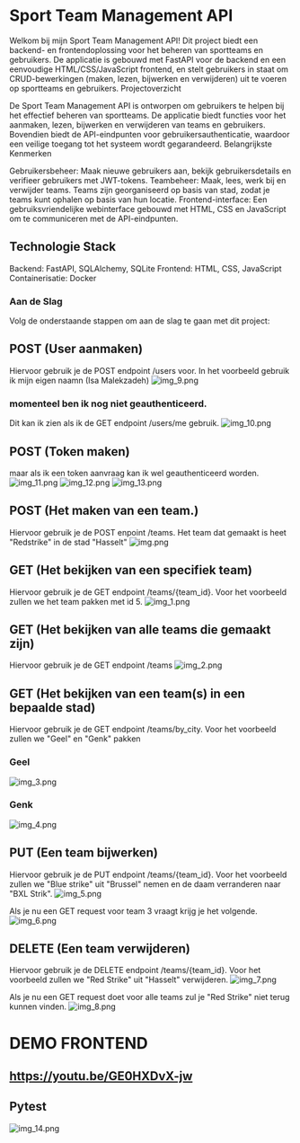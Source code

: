 # Sport Team Management API

 Welkom bij mijn Sport Team Management API! Dit project biedt een backend- en frontendoplossing voor het beheren van sportteams en gebruikers. De applicatie is gebouwd met FastAPI voor de backend en een eenvoudige HTML/CSS/JavaScript frontend, en stelt gebruikers in staat om CRUD-bewerkingen (maken, lezen, bijwerken en verwijderen) uit te voeren op sportteams en gebruikers.
Projectoverzicht

De Sport Team Management API is ontworpen om gebruikers te helpen bij het effectief beheren van sportteams. De applicatie biedt functies voor het aanmaken, lezen, bijwerken en verwijderen van teams en gebruikers. Bovendien biedt de API-eindpunten voor gebruikersauthenticatie, waardoor een veilige toegang tot het systeem wordt gegarandeerd.
Belangrijkste Kenmerken

Gebruikersbeheer: Maak nieuwe gebruikers aan, bekijk gebruikersdetails en verifieer gebruikers met JWT-tokens.
Teambeheer: Maak, lees, werk bij en verwijder teams. Teams zijn georganiseerd op basis van stad, zodat je teams kunt ophalen op basis van hun locatie.
Frontend-interface: Een gebruiksvriendelijke webinterface gebouwd met HTML, CSS en JavaScript om te communiceren met de API-eindpunten.

## Technologie Stack

Backend: FastAPI, SQLAlchemy, SQLite
Frontend: HTML, CSS, JavaScript
Containerisatie: Docker

### Aan de Slag
Volg de onderstaande stappen om aan de slag te gaan met dit project:

## POST (User aanmaken)
Hiervoor gebruik je de POST endpoint /users voor. In het voorbeeld gebruik ik mijn eigen naamn (Isa Malekzadeh)
![img_9.png](img_9.png)

### momenteel ben ik nog niet geauthenticeerd.
Dit kan ik zien als ik de GET endpoint /users/me gebruik.
![img_10.png](img_10.png)

## POST (Token maken)
maar als ik een token aanvraag kan ik wel geauthenticeerd worden.
![img_11.png](img_11.png)
![img_12.png](img_12.png)
![img_13.png](img_13.png)


## POST (Het maken van een team.)
Hiervoor gebruik je de POST enpoint /teams.
Het team dat gemaakt is heet "Redstrike" in de stad "Hasselt"
![img.png](img.png)

## GET (Het bekijken van een specifiek team)
Hiervoor gebruik je de GET endpoint /teams/{team_id}.
Voor het voorbeeld zullen we het team pakken met id 5.
![img_1.png](img_1.png)

## GET (Het bekijken van alle teams die gemaakt zijn)
Hiervoor gebruik je de GET endpoint /teams
![img_2.png](img_2.png)

## GET (Het bekijken van een team(s) in een bepaalde stad)
Hiervoor gebruik je de GET endpoint /teams/by_city. Voor het voorbeeld zullen we "Geel" en "Genk" pakken

### Geel
![img_3.png](img_3.png)

### Genk
![img_4.png](img_4.png)

## PUT (Een team bijwerken)
Hiervoor gebruik je de PUT endpoint /teams/{team_id}. Voor het voorbeeld zullen we 
"Blue strike" uit "Brussel" nemen en de daam verranderen naar "BXL Strik".
![img_5.png](img_5.png)

Als je nu een GET request voor team 3 vraagt krijg je het volgende.
![img_6.png](img_6.png)

## DELETE (Een team verwijderen)
Hiervoor gebruik je de DELETE endpoint /teams/{team_id}. Voor het voorbeeld zullen we "Red Strike" uit "Hasselt"
verwijderen.
![img_7.png](img_7.png)

Als je nu een GET request doet voor alle teams zul je "Red Strike" niet terug kunnen vinden.
![img_8.png](img_8.png)


# DEMO FRONTEND
## https://youtu.be/GE0HXDvX-jw

## Pytest
![img_14.png](img_14.png)
